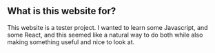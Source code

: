 ## What is this website for?

This website is a tester project. 
I wanted to learn some Javascript, and some React, and this seemed like a natural way to do both while also making something useful and nice to look at. 
